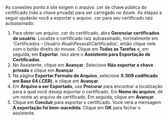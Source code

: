 As conexões ponto a site exigem o arquivo .cer de chave pública do certificado (não a chave privada) para ser carregado no Azure. As etapas a seguir ajudarão você a exportar o arquivo .cer para seu certificado raiz autoassinado:

1. Para obter um arquivo .cer do certificado, abra **Gerenciar certificados de usuário**. Localize o certificado raiz autoassinado, normalmente em 'Certificados – Usuário Atual\Pessoal\Certificados', então clique nele com o botão direito do mouse. Clique em **Todas as Tarefas** e, em seguida, em **Exportar**. Isso abre o **Assistente para Exportação de Certificados**.
2. No Assistente, clique em **Avançar**. Selecione **Não exportar a chave privada** e clique em **Avançar**.
3. Na página **Exportar Formato de Arquivo**, selecione **X.509 codificado em Base 64 (.CER).** e clique em **Avançar**. 
4. Em **Arquivo a ser Exportado**, use **Procurar** para encontrar a localização para a qual você deseja exportar o certificado. Em **Nome do arquivo**, dê um nome ao arquivo de certificado. Em seguida, clique em **Avançar**.
5. Clique em **Concluir** para exportar o certificado. Você verá a mensagem **A exportação foi bem-sucedida**. Clique em **OK** para fechar o assistente.